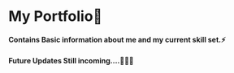 # My Portfolio🫠
#### Contains Basic information about me and my current skill set.⚡️
#### Future Updates Still incoming....👨🏾‍💻
